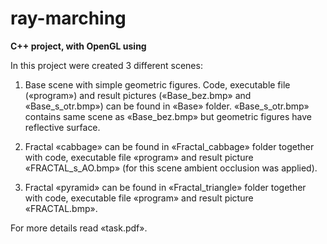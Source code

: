 # ray-marching
**C++ project, with OpenGL using**

In this project were created 3 different scenes:

1. Base scene with simple geometric figures. Code, executable file («program») and result pictures  («Base_bez.bmp» and «Base_s_otr.bmp») can be found in «Base» folder. «Base_s_otr.bmp» contains same scene as «Base_bez.bmp» but geometric figures have reflective surface.  

2. Fractal «cabbage»  can be found in «Fractal_cabbage» folder together with code, executable file «program» and result picture «FRACTAL_s_AO.bmp» (for this scene ambient occlusion was applied).


3. Fractal «pyramid»  can be found in «Fractal_triangle» folder together with code, executable file «program» and result picture «FRACTAL.bmp».

For more details read «task.pdf».
